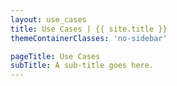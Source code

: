 ```yaml
---
layout: use_cases
title: Use Cases | {{ site.title }}
themeContainerClasses: 'no-sidebar'

pageTitle: Use Cases
subTitle: A sub-title goes here.
---
```

